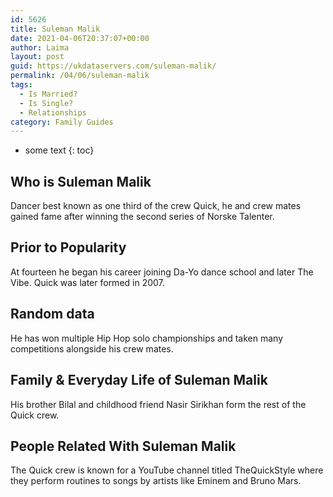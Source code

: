 ```yaml
---
id: 5626
title: Suleman Malik
date: 2021-04-06T20:37:07+00:00
author: Laima
layout: post
guid: https://ukdataservers.com/suleman-malik/
permalink: /04/06/suleman-malik
tags:
  - Is Married?
  - Is Single?
  - Relationships
category: Family Guides
---
```


* some text
{: toc}


## Who is Suleman Malik
                  
                  
                  
Dancer best known as one third of the crew Quick, he and crew mates gained fame after winning the second series of Norske Talenter.
                  
              
            
              
            
                
                
                
## Prior to Popularity
                  
                  
                  
At fourteen he began his career joining Da-Yo dance school and later The Vibe. Quick was later formed in 2007.
                  
              
            
              
            
                
                
                
## Random data
                  
                  
                  
He has won multiple Hip Hop solo championships and taken many competitions alongside his crew mates.
                  
              
            
              
            
                
                
                
## Family & Everyday Life of Suleman Malik
                  
                  
                  
His brother Bilal and childhood friend Nasir Sirikhan form the rest of the Quick crew.
                  
              
            
              
            
                
                
                
## People Related With Suleman Malik
                  
                  
                  
The Quick crew is known for a YouTube channel titled TheQuickStyle where they perform routines to songs by artists like Eminem and Bruno Mars.
                  
              
            
              
            
                
              
            
              
              
            
            
              
            
          
          
          